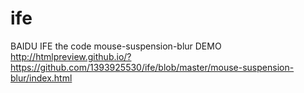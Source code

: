 # ife
BAIDU IFE 
the code
mouse-suspension-blur DEMO
http://htmlpreview.github.io/?https://github.com/1393925530/ife/blob/master/mouse-suspension-blur/index.html
